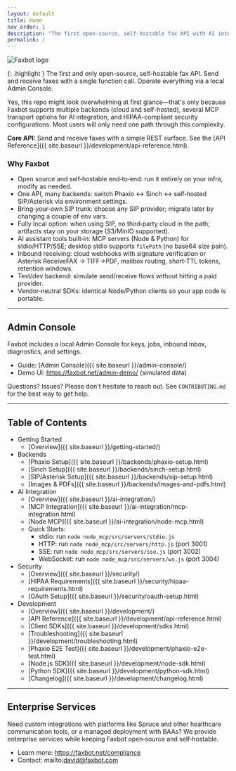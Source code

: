 ```yaml
---
layout: default
title: Home
nav_order: 1
description: "The first open-source, self-hostable fax API with AI integration"
permalink: /
---
```



<div class="home-hero">
  <img src="{{ site.baseurl }}/docs/assets/images/faxbot_full_logo.png" alt="Faxbot logo" />
</div>

{: .highlight }
The first and only open-source, self-hostable fax API. Send and receive faxes with a single function call. Operate everything via a local Admin Console.

Yes, this repo might look overwhelming at first glance—that's only because Faxbot supports multiple backends (cloud and self-hosted), several MCP transport options for AI integration, and HIPAA-compliant security configurations. Most users will only need one path through this complexity.

**Core API:** Send and receive faxes with a simple REST surface. See the [API Reference]({{ site.baseurl }}/development/api-reference.html).

### Why Faxbot

- Open source and self‑hostable end‑to‑end: run it entirely on your infra, modify as needed.
- One API, many backends: switch Phaxio ↔ Sinch ↔ self‑hosted SIP/Asterisk via environment settings.
- Bring‑your‑own SIP trunk: choose any SIP provider; migrate later by changing a couple of env vars.
- Fully local option: when using SIP, no third‑party cloud in the path; artifacts stay on your storage (S3/MinIO supported).
- AI assistant tools built‑in: MCP servers (Node & Python) for stdio/HTTP/SSE; desktop stdio supports `filePath` (no base64 size pain).
- Inbound receiving: cloud webhooks with signature verification or Asterisk ReceiveFAX → TIFF→PDF, mailbox routing, short‑TTL tokens, retention windows.
- Test/dev backend: simulate send/receive flows without hitting a paid provider.
- Vendor‑neutral SDKs: identical Node/Python clients so your app code is portable.

---

## Admin Console

Faxbot includes a local Admin Console for keys, jobs, inbound inbox, diagnostics, and settings.

- Guide: [Admin Console]({{ site.baseurl }}/admin-console/)
- Demo UI: https://faxbot.net/admin-demo/ (simulated data)



Questions? Issues? Please don't hesitate to reach out. See `CONTRIBUTING.md` for the best way to get help.

---

## Table of Contents

- Getting Started
  - [Overview]({{ site.baseurl }}/getting-started/)
- Backends
  - [Phaxio Setup]({{ site.baseurl }}/backends/phaxio-setup.html)
  - [Sinch Setup]({{ site.baseurl }}/backends/sinch-setup.html)
  - [SIP/Asterisk Setup]({{ site.baseurl }}/backends/sip-setup.html)
  - [Images & PDFs]({{ site.baseurl }}/backends/images-and-pdfs.html)
- AI Integration
  - [Overview]({{ site.baseurl }}/ai-integration/)
  - [MCP Integration]({{ site.baseurl }}/ai-integration/mcp-integration.html)
  - [Node MCP]({{ site.baseurl }}/ai-integration/node-mcp.html)
  - Quick Starts:
    - stdio: run `node node_mcp/src/servers/stdio.js`
    - HTTP: run `node node_mcp/src/servers/http.js` (port 3001)
    - SSE: run `node node_mcp/src/servers/sse.js` (port 3002)
    - WebSocket: run `node node_mcp/src/servers/ws.js` (port 3004)
- Security
  - [Overview]({{ site.baseurl }}/security/)
  - [HIPAA Requirements]({{ site.baseurl }}/security/hipaa-requirements.html)
  - [OAuth Setup]({{ site.baseurl }}/security/oauth-setup.html)
- Development
  - [Overview]({{ site.baseurl }}/development/)
  - [API Reference]({{ site.baseurl }}/development/api-reference.html)
  - [Client SDKs]({{ site.baseurl }}/development/sdks.html)
  - [Troubleshooting]({{ site.baseurl }}/development/troubleshooting.html)
  - [Phaxio E2E Test]({{ site.baseurl }}/development/phaxio-e2e-test.html)
  - [Node.js SDK]({{ site.baseurl }}/development/node-sdk.html)
  - [Python SDK]({{ site.baseurl }}/development/python-sdk.html)
  - [Changelog]({{ site.baseurl }}/development/changelog.html)

---

## Enterprise Services

Need custom integrations with platforms like Spruce and other healthcare communication tools, or a managed deployment with BAAs? We provide enterprise services while keeping Faxbot open‑source and self‑hostable.

- Learn more: https://faxbot.net/compliance
- Contact: mailto:david@faxbot.com
  
